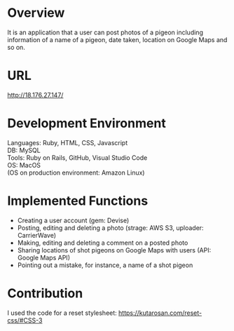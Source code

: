 # Overview

It is an application that a user can post photos of a pigeon including information of a name of a pigeon, date taken, location on Google Maps and so on.

# URL

http://18.176.27.147/

# Development Environment

Languages: Ruby, HTML, CSS, Javascript  
DB: MySQL  
Tools: Ruby on Rails, GitHub, Visual Studio Code  
OS: MacOS  
(OS on production environment: Amazon Linux)

# Implemented Functions

* Creating a user account (gem: Devise)
* Posting, editing and deleting a photo (strage: AWS S3, uploader: CarrierWave)
* Making, editing and deleting a comment on a posted photo
* Sharing locations of shot pigeons on Google Maps with users (API: Google Maps API)
* Pointing out a mistake, for instance, a name of a shot pigeon

# Contribution

I used the code for a reset stylesheet:
https://kutarosan.com/reset-css/#CSS-3

<!-- # README

This README would normally document whatever steps are necessary to get the
application up and running.

Things you may want to cover:

* Ruby version

* System dependencies

* Configuration

* Database creation

* Database initialization

* How to run the test suite

* Services (job queues, cache servers, search engines, etc.)

* Deployment instructions

* ... -->

